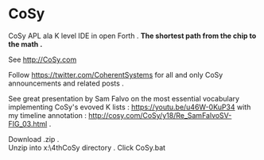 # CoSy
CoSy APL ala K level IDE in open Forth .
**The shortest path from the chip to the math .**

See http://CoSy.com

Follow https://twitter.com/CoherentSystems for all and only 
CoSy announcements and related posts .

See great presentation by Sam Falvo on the most essential vocabulary
implementing CoSy's evoved K lists : https://youtu.be/u46W-0KuP34 
with my timeline annotation : http://cosy.com/CoSy/y18/Re_SamFalvoSV-FIG_03.html .

Download .zip .  
Unzip into  x:\4thCoSy  directory . 
Click CoSy.bat
